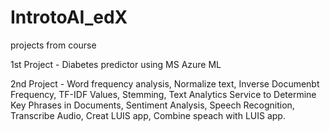 # IntrotoAI_edX
projects from course

1st Project - Diabetes predictor using MS Azure ML


2nd Project - Word frequency analysis, Normalize text, Inverse Documenbt Frequency, TF-IDF Values, Stemming, Text Analytics Service to Determine Key Phrases in Documents, Sentiment Analysis, Speech Recognition, Transcribe Audio, Creat LUIS app, Combine speach with LUIS app.
